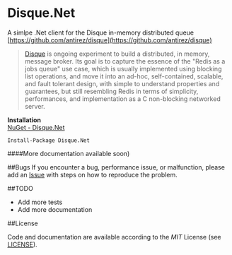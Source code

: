 # Disque.Net
A simlpe .Net client for the Disque in-memory distributed queue [https://github.com/antirez/disque](https://github.com/antirez/disque)
> [Disque](https://github.com/antirez/disque) is ongoing experiment to build a distributed, in memory, message broker. Its goal is to capture the essence of the "Redis as a jobs queue" use case, which is usually implemented using blocking list operations, and move it into an ad-hoc, self-contained, scalable, and fault tolerant design, with simple to understand properties and guarantees, but still resembling Redis in terms of simplicity, performances, and implementation as a C non-blocking networked server.

**Installation**  
[NuGet - Disque.Net](https://www.nuget.org/packages/Disque.Net/)
```
Install-Package Disque.Net
```

####More documentation available soon)

##Bugs
If you encounter a bug, performance issue, or malfunction, please add an [Issue](https://github.com/ziyasal/Disque.Net/issues) with steps on how to reproduce the problem.

##TODO
- Add more tests
- Add more documentation

##License

Code and documentation are available according to the *MIT* License (see [LICENSE](https://github.com/ziyasal/Disque.Net/blob/master/LICENSE)).
